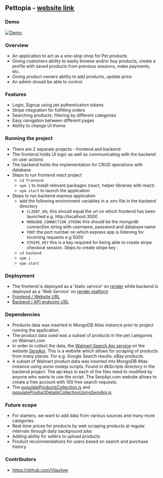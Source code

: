## Pettopia - [website link](https://pettopia-frontend.onrender.com)

### Demo
[![Demo](http://i3.ytimg.com/vi/iuGXGLW21Gk/hqdefault.jpg)](https://youtu.be/iuGXGLW21Gk)


### Overview
- An application to act as a one-stop shop for Pet products
- Giving customers ability to easily browse and/or buy products, create a profile with saved products from previous sessions, make payments, etc.
- Giving product owners ability to add products, update price
- An admin should be able to control

### Features 
- Login, Signup using jwt authentication tokens
- Stripe integration for fulfilling orders
- Searching products, filtering by different categories
- Easy navigation between different pages
- Ability to change UI theme

### Running the project
- There are 2 separate projects - frontend and backend
- The frontend holds UI logic as well as communicating with the backend on user actions
- The backend holds the implementation for CRUD operations with database
- Steps to run frontend react project
  - `cd frontend`
  - `npm i` to install relevant packages (react, helper libraries with react)
  - `npm start` to launch the application
- Steps to run backend express application
  - add the following environment variables in a .env file in the backend directory
    - `CLIENT_URL` this should equal the url on which frontend has been launched e.g. http://localhost:3000
    - `MONGODB_CONNECTION_STRING` this should be the mongodb connection string with username, password and database name
    - `PORT` the port number on which express app is listening for incoming requests e.g 5000
    - `STRIPE_KEY` this is a key required for being able to create stripe checkout session. Steps to create stripe key :
  - `cd backend`
  - `npm i`
  - `npm start`

### Deployment
- The frontend is deployed as a 'static service' on [render](https://render.com/docs/static-sites) while backend is deployed as a 'Web Service' on [render platform](https://render.com/docs/web-services)
- [Frontend / Website URL](https://pettopia-frontend.onrender.com)
- [Backend / API endpoint URL](https://pettopia-backend.onrender.com)

### Dependencies
- Products data was inserted in MongoDB Atlas instance prior to project running the application. 
- The product data used was a subset of products in the pet categories on Walmart.com
- In order to collect the data, the [Walmart Search Api service](https://serpapi.com/walmart-search-api) on the website [SerpApi](https://serpapi.com/walmart-search-api). This is a website which allows for scraping of products from many places. For e.g. Google Search results, eBay products. 
- A subset of Walmart product data was inserted into MongoDB Atlas instance using some nodejs scripts. Found in dbScripts directory in the backend project. The api keys in each of the files need to modified by anyone who wants to use the script. The SerpApi.com website allows to create a free account with 100 free search requests. 
- The [populateProductsCollection.js](https://github.com/chingu-voyages/v43-tier3-team-41/blob/issue-63/add-documentation-in-readme/pettopia-backend/dbScripts/populateProductsCollection.js) and [populateProductDetailsCollectionUsingSerpApi.js](https://github.com/chingu-voyages/v43-tier3-team-41/blob/issue-63/add-documentation-in-readme/pettopia-backend/dbScripts/populateProductDetailsCollectionUsingSerpApi.js)

### Future scope
- For starters, we want to add data from various sources and many more categories
- Real-time prices for products by web scraping products at regular intervals through daily background jobs
- Adding ability for sellers to upload products
- Product recommendations for users based on search and purchase history

### Contributors
- https://github.com/VijayIyer
